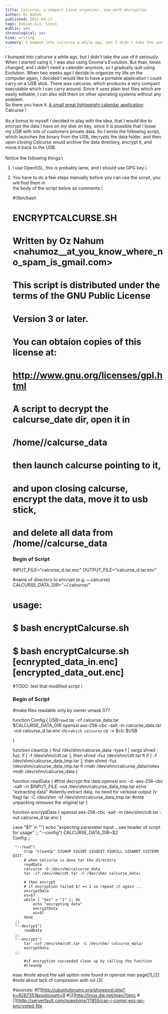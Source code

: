 ```yaml
---
title: Calcurse, a compact Linux organizer, now with encryption
author: Oz Nahum
published: 2011-04-17
tags: Debian,CLI, Linux
public: yes
chronological: yes
kind: writing 
summary: I bumped into calcurse a while ago, but I didn't take the use of it seriously. When I started using it, I was also using Gnome's Evolution.   
---
```



I bumped into calcurse a while ago, but I didn't take the use of it
seriously. When I started using it, I was also using Gnome's Evolution.
But than, times changed, and I didn't need a calender anymore, so I
gradually quit using Evolution. When two weeks ago I decide to organize
my life on the computer again, I decided I would like to have a portable
application I could carry on a USB stick. There was calcurse, which
produces a very compact executable which I can carry around. Since it
uses plain text files which are easily editable, I can also edit them on
other operating systems without any problem.\
So there you have it. [A small great lightweight calendar
application](http://calcurse.org/): Calcurse !\
\
As a bonus to myself I decided to play with the idea, that I would like
to encrypt the data I have on my disk on key, since it is possible that
I loose my USB with lots of customers private data. So I wrote the
following script, which launches the binary from the USB, decrypts the
data folder, and then upon closing Calcurse would archive the data
directory, encrypt it, and move it back to the USB.\
\
Notice the following things:\
1. I use OpenSSL, this is probably lame, and I should use GPG key.\
2. You have to do a few steps manually before you can use the script,
you will find them in\
the body of the script below as comments.\
    
    #!/bin/bash
    
    # ENCRYPTCALCURSE.SH
    
    # Written by Oz Nahum <nahumoz__at_you_know_where_no_spam_is_gmail.com>
    # This script is distributed under the terms of the GNU Public License 
    # Version 3 or later.
    # You can obtaion copies of this license at:
    # http://www.gnu.org/licenses/gpl.html
    
    # A script to decrypt the calcurse_date dir, open it in 
    # /home/<user>/calcurse_data
    # then launch calcurse pointing to it, 
    # and upon closing calcurse, encrypt the data, move it to usb stick, 
    # and delete all data from /home/<user>/calcurse_data
    
    ### Begin of Script
    
    INPUT_FILE="calcurse_d.tar.enc"
    OUTPUT_FILE="calcurse_d.tar.enc"
    
    #name of directory to encrypt (e.g. ~.calcurse)
    CALCURSE_DATA_DIR="~/.calcurse/"
    
    # usage:
    # $ bash encryptCalcurse.sh 
    # $ bash encryptCalcurse.sh [ecnrypted_data_in.enc] [encrypted_data_out.enc]
    
    #TODO: test that modified script !
    ### Begin of Script
    #make files readable only by owner
    umask 077
    
    function Config {
        USB=`pwd`
        tar -cf calcurse_data.tar $CALCURSE_DATA_DIR
        openssl aes-256-cbc -salt -in calcurse_data.tar -out calcurse_d.tar.enc
        clc=`which calcurse`
        cp -v $clc $USB
        
    }
    
    function cleanUp {
        find /dev/shm/calcurse_data -type f | xargs shred -fuz;
        if [ -f /dev/shm/cdt.tar ]; then
            shred -fuz /dev/shm/cdt.tar
        fi
        if [ -f /dev/shm/calcurse_data_tmp.tar ]; then
            shred -fuz /dev/shm/calcurse_data_tmp.tar
        fi
        rmdir /dev/shm/calcurse_data/notes
        rmdir /dev/shm/calcurse_data
    }
    
    function readData {
    #first decrypt the data
    openssl enc -d -aes-256-cbc -salt -in $INPUT_FILE -out /dev/shm/calcurse_data_tmp.tar
    echo "extracting data"
    #silently extract data, no need for verbose output (v flag)
    tar -C /dev/shm -xf /dev/shm/calcurse_data_tmp.tar
    #note unpacking removes the original tar
    }
    
    function encryptData {
    openssl aes-256-cbc -salt -in /dev/shm/cdt.tar -out calcurse_d.tar.enc
    }
    
    
    case "$1" in
        "")
        echo "expecting parameter input... see header of script for usage"
        ;;
        "--config")
            CALCURSE_DATA_DIR=$2    
            Config
        ;;
    
        "--read")
            trap "cleanUp" SIGHUP SIGINT SIGQUIT SIGKILL SIGABRT SIGTERM EXIT
            # when calcurse is done tar the direcotry
            readData
            calcurse -D /dev/shm/calcurse_data
            tar -cf /dev/shm/cdt.tar -C /dev/shm/ calcurse_data/
                
            # then encrypt
            # if encryption failed $? == 1 so repeat it again ...
            encryptData
            es=$?
            while [ "$es" = "1" ]; do 
                echo "encrypting data"
                encryptData
                es=$?    
            done
        ;;
        "--decrypt")
            readData
        ;;
        "--encrypt")
            tar -cvf /dev/shm/cdt.tar -C /dev/shm/ calcurse_data/
            encryptData
        ;;
    
            #if encryption succeeded clean up by calling the function
            #cleanUp
        
    esac
    #note about the salt option note found in openssl man page[1],[2]
    #note about lack of compresion with ssl [3]
    
    #sources:
    #[1]http://ubuntuforums.org/showpost.php?p=8287351&postcount=9
    #[2]http://linux.die.net/man/1/enc
    #[3]http://serverfault.com/questions/17855/can-i-compr:ess-an-encrypted-file
    
